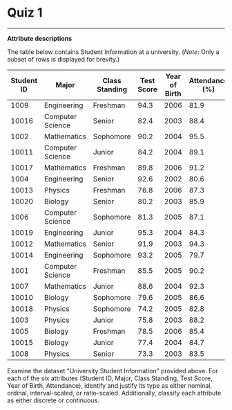 # Quiz 1

---

**Attribute descriptions**

The table below contains Student Information at a university. (_Note_: Only a subset of rows is displayed for brevity.)

| Student ID | Major | Class Standing | Test Score | Year of Birth | Attendance (%) |
| --- | --- | --- | --- | --- | --- |
| 1009 | Engineering | Freshman | 94.3 | 2006 | 81.9 |
| 10016 | Computer Science | Senior | 82.4 | 2003 | 88.4 |
| 1002 | Mathematics | Sophomore | 90.2 | 2004 | 95.5 |
| 10011 | Computer Science | Junior | 84.2 | 2004 | 89.1 |
| 10017 | Mathematics | Freshman | 89.8 | 2006 | 91.2 |
| 1004 | Engineering | Senior | 92.6 | 2002 | 80.6 |
| 10013 | Physics | Freshman | 76.8 | 2006 | 87.3 |
| 10020 | Biology | Senior | 80.2 | 2003 | 85.9 |
| 1006 | Computer Science | Sophomore | 81.3 | 2005 | 87.1 |
| 10019 | Engineering | Junior | 95.3 | 2004 | 84.3 |
| 10012 | Mathematics | Senior | 91.9 | 2003 | 94.3 |
| 10014 | Engineering | Sophomore | 93.2 | 2005 | 79.7 |
| 1001 | Computer Science | Freshman | 85.5 | 2005 | 90.2 |
| 1007 | Mathematics | Junior | 88.6 | 2004 | 92.3 |
| 10010 | Biology | Sophomore | 79.6 | 2005 | 86.6 |
| 10018 | Physics | Sophomore | 74.2 | 2005 | 82.8 |
| 1003 | Physics | Junior | 75.8 | 2003 | 88.2 |
| 1005 | Biology | Freshman | 78.5 | 2006 | 85.4 |
| 10015 | Biology | Junior | 77.4 | 2004 | 84.7 |
| 1008 | Physics | Senior | 73.3 | 2003 | 83.5 |

Examine the dataset "University Student Information" provided above. For each of the six attributes (Student ID, Major, Class Standing, Test Score, Year of Birth, Attendance), identify and justify its type as either nominal, ordinal, interval-scaled, or ratio-scaled. Additionally, classify each attribute as either discrete or continuous.
